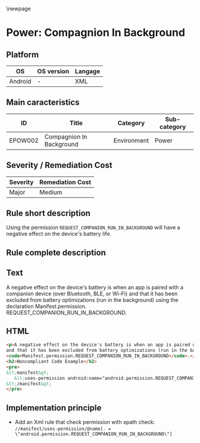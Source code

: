 \newpage

# Power: Compagnion In Background

## Platform

|   OS     | OS version |  Langage  |
|----------|------------|-----------|
| Android  |     -      |  XML      |

## Main caracteristics

|   ID     | Title                    | Category    | Sub-category   |
|----------|--------------------------|-------------|----------------|
| EPOW002  | Compagnion In Background | Environment | Power          |

## Severity / Remediation Cost
  
| Severity | Remediation Cost |
|----------|------------------|
| Major    | Medium           |

## Rule short description

Using the permission `REQUEST_COMPANION_RUN_IN_BACKGROUND` will have a negative effect on the device's battery life.

## Rule complete description

## Text

A negative effect on the device's battery is when an app is paired with a companion device (over Bluetooth, BLE, or Wi-Fi) and
that it has been excluded from battery optimizations (run in the background) using the declaration Manifest.permission.
REQUEST_COMPANION_RUN_IN_BACKGROUND.

## HTML

```html
<p>A negative effect on the device's battery is when an app is paired with a companion device (over Bluetooth, BLE, or Wi-Fi) 
and that it has been excluded from battery optimizations (run in the background) using the declaration
<code>Manifest.permission.REQUEST_COMPANION_RUN_IN_BACKGROUND</code>.</p>
<h2>Noncompliant Code Example</h2>
<pre>
&lt;manifest&gt;
   &lt;uses-permission android:name="android.permission.REQUEST_COMPANION_RUN_IN_BACKGROUND"&gt; 
&lt;/manifest&gt;
</pre>
```

## Implementation principle

- Add an Xml rule that check permission with xpath check: `//manifest/uses-permission/@name[. = \"android.permission.REQUEST_COMPANION_RUN_IN_BACKGROUND\"]`
